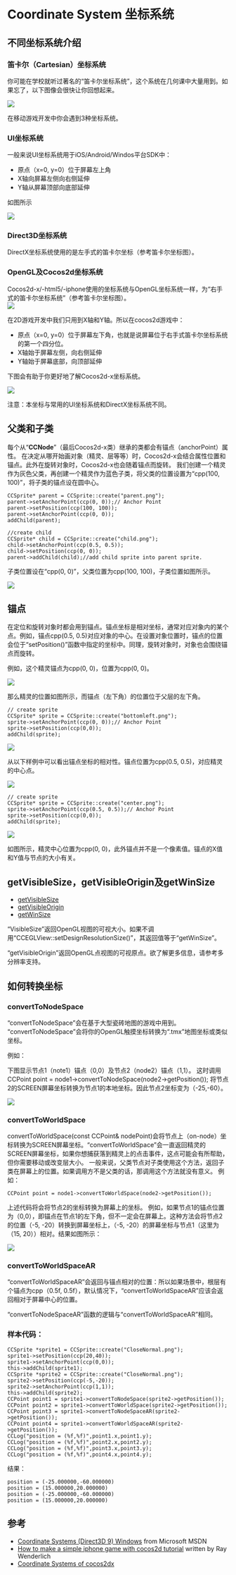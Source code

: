 # Coordinate System 坐标系统

## 不同坐标系统介绍
### 笛卡尔（Cartesian）坐标系统

你可能在学校就听过著名的“笛卡尔坐标系统”，这个系统在几何课中大量用到。如果忘了，以下图像会很快让你回想起来。

![](./res/left-right-handed-cartesian.png)

在移动游戏开发中你会遇到3种坐标系统。

### UI坐标系统

一般来说UI坐标系统用于iOS/Android/Windos平台SDK中：

- 原点（x=0, y=0）位于屏幕左上角
- X轴向屏幕左侧向右侧延伸
- Y轴从屏幕顶部向底部延伸

如图所示

![](./res/ui-coordinate-system.jpeg)
### Direct3D坐标系统

DirectX坐标系统使用的是左手式的笛卡尔坐标（参考笛卡尔坐标图）。


### OpenGL及Cocos2d坐标系统

Cocos2d-x/-html5/-iphone使用的坐标系统与OpenGL坐标系统一样，为“右手式的笛卡尔坐标系统”（参考笛卡尔坐标图）。          
![](./res/opengl-coordinate-system.png)

在2D游戏开发中我们只用到X轴和Y轴。所以在cocos2d游戏中：

- 原点（x=0, y=0）位于屏幕左下角，也就是说屏幕位于右手式笛卡尔坐标系统的第一个四分位。
- X轴始于屏幕左侧，向右侧延伸
- Y轴始于屏幕底部，向顶部延伸

下图会有助于你更好地了解Cocos2d-x坐标系统。

![](./res/SpriteCoordinates.png)

注意：本坐标与常用的UI坐标系统和DirectX坐标系统不同。

## 父类和子类

每个从“**CCNode**”（最后Cocos2d-x类）继承的类都会有锚点（anchorPoint）属性。
在决定从哪开始画对象（精灵、层等等）时，Cocos2d-x会结合属性位置和锚点。此外在旋转对象时，Cocos2d-x也会随着锚点而旋转。
我们创建一个精灵作为灰色父类，再创建一个精灵作为蓝色子类，将父类的位置设置为“cpp(100, 100)”，将子类的锚点设在圆中心。

    CCSprite* parent = CCSprite::create("parent.png");
    parent->setAnchorPoint(ccp(0, 0));// Anchor Point
    parent->setPosition(ccp(100, 100));
    parent->setAnchorPoint(ccp(0, 0));
    addChild(parent);

    //create child 
    CCSprite* child = CCSprite::create("child.png");
    child->setAnchorPoint(ccp(0.5, 0.5));
    child->setPosition(ccp(0, 0));
    parent->addChild(child);//add child sprite into parent sprite.

子类位置设在“cpp(0, 0)”，父类位置为cpp(100, 100)，子类位置如图所示。

![](./res/parent.jpeg)

## 锚点

在定位和旋转对象时都会用到锚点。锚点坐标是相对坐标，通常对应对象内的某个点。例如，锚点cpp(0.5, 0.5)对应对象的中心。在设置对象位置时，锚点的位置会位于“setPosition()”函数中指定的坐标中。同理，旋转对象时，对象也会围绕锚点而旋转。

例如，这个精灵锚点为cpp(0, 0)，位置为cpp(0, 0)。

![](./res/bottomleft.png)

那么精灵的位置如图所示，而锚点（左下角）的位置位于父层的左下角。

	// create sprite
	CCSprite* sprite = CCSprite::create("bottomleft.png");
	sprite->setAnchorPoint(ccp(0, 0));// Anchor Point
	sprite->setPosition(ccp(0,0));
	addChild(sprite);

![](./res/anchor_left.png)

从以下样例中可以看出锚点坐标的相对性。锚点位置为cpp(0.5, 0.5)，对应精灵的中心点。

![](./res/center.png)

	// create sprite
	CCSprite* sprite = CCSprite::create("center.png");
	sprite->setAnchorPoint(ccp(0.5, 0.5));// Anchor Point
	sprite->setPosition(ccp(0,0));
	addChild(sprite);

![](./res/anchor_center.png)

如图所示，精灵中心位置为cpp(0, 0)，此外锚点并不是一个像素值。锚点的X值和Y值与节点的大小有关。

## getVisibleSize，getVisibleOrigin及getWinSize 

*   [getVisibleSize](http://www.cocos2d-x.org/reference/native-cpp/db/d7f/classcocos2d_1_1_c_c_director.html#a7cc45ff42a969700f878bb2485adf3b1)
*   [getVisibleOrigin](http://www.cocos2d-x.org/reference/native-cpp/db/d7f/classcocos2d_1_1_c_c_director.html#af991a412cb6621bf25ec655a95deddaa)
*   [getWinSize](http://www.cocos2d-x.org/reference/native-cpp/db/d7f/classcocos2d_1_1_c_c_director.html#aa78f85a3666553d0d4fe73118e0c82ac)

“VisibleSize”返回OpenGL视图的可视大小。如果不调用“CCEGLView::setDesignResolutionSize()”，其返回值等于“getWinSize”。

“getVisibleOrigin”返回OpenGL点视图的可视原点。欲了解更多信息，请参考多分辨率支持。

## 如何转换坐标
### convertToNodeSpace

“convertToNodeSpace”会在基于大型瓷砖地图的游戏中用到。           
“convertToNodeSpace”会将你的OpenGL触摸坐标转换为“.tmx”地图坐标或类似坐标。       

例如：

下图显示节点1（note1）锚点（0,0）及节点2（node2）锚点（1,1）。
这时调用CCPoint point = node1->convertToNodeSpace(node2->getPosition()); 将节点2的SCREEN屏幕坐标转换为节点1的本地坐标。因此节点2坐标变为（-25,-60）。

![](./res/convertToNodeSpace.jpg)

### convertToWorldSpace

convertToWorldSpace(const CCPoint& nodePoint)会将节点上（on-node）坐标转换为SCREEN屏幕坐标。“convertToWorldSpace”会一直返回精灵的SCREEN屏幕坐标，如果你想捕获落到精灵上的点击事件，这点可能会有所帮助，但你需要移动或改变层大小。
一般来说，父类节点对子类使用这个方法，返回子类在屏幕上的位置。如果调用方不是父类的话，那调用这个方法就没有意义。
例如：

	CCPoint point = node1->convertToWorldSpace(node2->getPosition()); 

上述代码将会将节点2的坐标转换为屏幕上的坐标。
例如，如果节点1的锚点位置为（0,0），即锚点在节点1的左下角，但不一定会在屏幕上。这种方法会将节点2的位置（-5, -20）转换到屏幕坐标上，（-5, -20）的屏幕坐标与节点1（这里为（15, 20））相对。结果如图所示：

![](./res/convertToWorldSpace.jpg)
### convertToWorldSpaceAR

“convertToWorldSpaceAR”会返回与锚点相对的位置：所以如果场景中，根层有个锚点为cpp（0.5f, 0.5f），默认情况下，“convertToWorldSpaceAR”应该会返回相对于屏幕中心的位置。

“convertToNodeSpaceAR”函数的逻辑与“convertToWorldSpaceAR”相同。

### 样本代码：

	CCSprite *sprite1 = CCSprite::create("CloseNormal.png");
	sprite1->setPosition(ccp(20,40));
	sprite1->setAnchorPoint(ccp(0,0));
	this->addChild(sprite1);
	CCSprite *sprite2 = CCSprite::create("CloseNormal.png");
	sprite2->setPosition(ccp(-5,-20));
	sprite2->setAnchorPoint(ccp(1,1));
	this->addChild(sprite2);
	CCPoint point1 = sprite1->convertToNodeSpace(sprite2->getPosition());
	CCPoint point2 = sprite1->convertToWorldSpace(sprite2->getPosition());
	CCPoint point3 = sprite1->convertToNodeSpaceAR(sprite2->getPosition());
	CCPoint point4 = sprite1->convertToWorldSpaceAR(sprite2->getPosition());
	CCLog("position = (%f,%f)",point1.x,point1.y);
	CCLog("position = (%f,%f)",point2.x,point2.y);
	CCLog("position = (%f,%f)",point3.x,point3.y);
	CCLog("position = (%f,%f)",point4.x,point4.y);


结果：

	position = (-25.000000,-60.000000)
	position = (15.000000,20.000000)
	position = (-25.000000,-60.000000)
	position = (15.000000,20.000000)

## 参考

-   [Coordinate Systems (Direct3D 9) Windows](http://msdn.microsoft.com/zh-cn/library/windows/desktop/bb204853(v=vs.85).aspx) from Microsoft MSDN
-   [How to make a simple iphone game with cocos2d tutorial](http://www.raywenderlich.com/352/how-to-make-a-simple-iphone-game-with-cocos2d-tutorial) written by Ray Wenderlich
-   [Coordinate Systems of cocos2dx](http://blog.163.com/zjf_to/blog/static/201429061201292193855498/)
